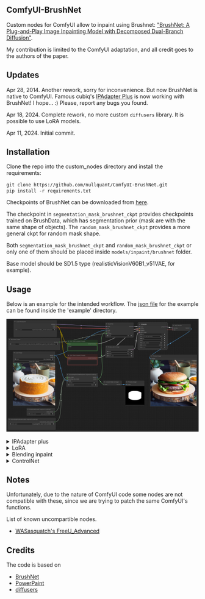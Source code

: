 ## ComfyUI-BrushNet

Custom nodes for ComfyUI allow to inpaint using Brushnet:  ["BrushNet: A Plug-and-Play Image Inpainting Model with Decomposed Dual-Branch Diffusion"](https://arxiv.org/abs/2403.06976).

My contribution is limited to the ComfyUI adaptation, and all credit goes to the authors of the paper.

## Updates

Apr 28, 2014. Another rework, sorry for inconvenience. But now BrushNet is native to ComfyUI. Famous cubiq's [IPAdapter Plus](https://github.com/cubiq/ComfyUI_IPAdapter_plus) is now working with BrushNet! I hope... :) Please, report any bugs you found.

Apr 18, 2024. Complete rework, no more custom `diffusers` library. It is possible to use LoRA models.

Apr 11, 2024. Initial commit.

## Installation

Clone the repo into the custom_nodes directory and install the requirements:

```
git clone https://github.com/nullquant/ComfyUI-BrushNet.git
pip install -r requirements.txt
```

Checkpoints of BrushNet can be downloaded from [here](https://drive.google.com/drive/folders/1fqmS1CEOvXCxNWFrsSYd_jHYXxrydh1n?usp=drive_link). 

The checkpoint in `segmentation_mask_brushnet_ckpt` provides checkpoints trained on BrushData, which has segmentation prior (mask are with the same shape of objects). The `random_mask_brushnet_ckpt` provides a more general ckpt for random mask shape.

Both `segmentation_mask_brushnet_ckpt` and `random_mask_brushnet_ckpt` or only one of them should be placed inside `models/inpaint/brushnet` folder.

Base model should be SD1.5 type (realisticVisionV60B1_v51VAE, for example).

## Usage

Below is an example for the intended workflow. The [json file](example/BrushNet_basic.json) for the example can be found inside the 'example' directory.

![example workflow](example/BrushNet_basic.png?raw=true)

<details>
  <summary>IPAdapter plus</summary>
  
[json file](example/BrushNet_with_IPA.json)

![example workflow](example/BrushNet_with_IPA.png?raw=true)

</details>

<details>
  <summary>LoRA</summary>
  
[json file](example/BrushNet_with_LoRA.json)

![example workflow](example/BrushNet_with_LoRA.png?raw=true)

</details>

<details>
  <summary>Blending inpaint</summary>

Sometimes inference and VAE broke image, so you need to blend inpaint image with the original: [json file](example/BrushNet_inpaint.json)

![example workflow](example/BrushNet_inpaint.png?raw=true)

You can see blurred and broken text after inpainting in the first image and how I suppose to repair it.

</details>

<details>
  <summary>ControlNet</summary>

[json file](example/BrushNet_with_CN.json)

![example workflow](example/BrushNet_with_CN.png?raw=true)

</details>


## Notes

Unfortunately, due to the nature of ComfyUI code some nodes are not compatible with these, since we are trying to patch the same ComfyUI's functions. 

List of known uncompartible nodes.

- [WASasquatch's FreeU_Advanced](https://github.com/WASasquatch/FreeU_Advanced/tree/main)


## Credits

The code is based on 

- [BrushNet](https://github.com/TencentARC/BrushNet)
- [PowerPaint](https://github.com/zhuang2002/PowerPaint)
- [diffusers](https://github.com/huggingface/diffusers)
